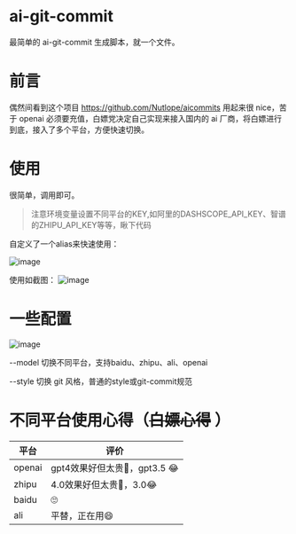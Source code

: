 # ai-git-commit
最简单的 ai-git-commit 生成脚本，就一个文件。

# 前言
偶然间看到这个项目 https://github.com/Nutlope/aicommits 用起来很 nice，苦于 openai 必须要充值，白嫖党决定自己实现来接入国内的 ai 厂商，将白嫖进行到底，接入了多个平台，方便快速切换。


# 使用
很简单，调用即可。

> 注意环境变量设置不同平台的KEY,如阿里的DASHSCOPE_API_KEY、智谱的ZHIPU_API_KEY等等，瞅下代码

自定义了一个alias来快速使用：

![image](https://github.com/KelinTan/ai-git-commit/assets/23694073/f122013f-502b-4853-9fcc-6a82c7d422d6)


使用如截图：
![image](https://github.com/KelinTan/ai-git-commit/assets/23694073/d4b4a160-ea65-4b93-a60c-226d2313f48e)

# 一些配置
![image](https://github.com/KelinTan/ai-git-commit/assets/23694073/059690c2-fb65-4084-b69d-587db9b8ce6f)

--model 切换不同平台，支持baidu、zhipu、ali、openai

--style 切换 git 风格，普通的style或git-commit规范

# 不同平台使用心得（~~白嫖心得~~ ）

| 平台      | 评价 |
| ----------- | ----------- |
|  openai      | gpt4效果好但太贵🥰，gpt3.5 😂       |
|  zhipu   | 4.0效果好但太贵🥰，3.0😂        |
|  baidu   | 🙄        |
|  ali   | 平替，正在用😄        |



